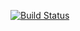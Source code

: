 [![Build Status](https://travis-ci.org/DSG888/LR6.svg?branch=master)](https://travis-ci.org/DSG888/LR6)
